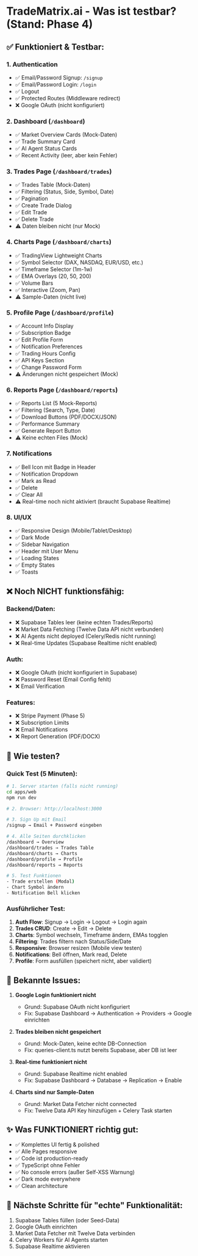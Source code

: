 # TradeMatrix.ai - Was ist testbar? (Stand: Phase 4)

## ✅ Funktioniert & Testbar:

### 1. **Authentication**
- ✅ Email/Password Signup: `/signup`
- ✅ Email/Password Login: `/login`
- ✅ Logout
- ✅ Protected Routes (Middleware redirect)
- ❌ Google OAuth (nicht konfiguriert)

### 2. **Dashboard** (`/dashboard`)
- ✅ Market Overview Cards (Mock-Daten)
- ✅ Trade Summary Card
- ✅ AI Agent Status Cards
- ✅ Recent Activity (leer, aber kein Fehler)

### 3. **Trades Page** (`/dashboard/trades`)
- ✅ Trades Table (Mock-Daten)
- ✅ Filtering (Status, Side, Symbol, Date)
- ✅ Pagination
- ✅ Create Trade Dialog
- ✅ Edit Trade
- ✅ Delete Trade
- ⚠️ Daten bleiben nicht (nur Mock)

### 4. **Charts Page** (`/dashboard/charts`)
- ✅ TradingView Lightweight Charts
- ✅ Symbol Selector (DAX, NASDAQ, EUR/USD, etc.)
- ✅ Timeframe Selector (1m-1w)
- ✅ EMA Overlays (20, 50, 200)
- ✅ Volume Bars
- ✅ Interactive (Zoom, Pan)
- ⚠️ Sample-Daten (nicht live)

### 5. **Profile Page** (`/dashboard/profile`)
- ✅ Account Info Display
- ✅ Subscription Badge
- ✅ Edit Profile Form
- ✅ Notification Preferences
- ✅ Trading Hours Config
- ✅ API Keys Section
- ✅ Change Password Form
- ⚠️ Änderungen nicht gespeichert (Mock)

### 6. **Reports Page** (`/dashboard/reports`)
- ✅ Reports List (5 Mock-Reports)
- ✅ Filtering (Search, Type, Date)
- ✅ Download Buttons (PDF/DOCX/JSON)
- ✅ Performance Summary
- ✅ Generate Report Button
- ⚠️ Keine echten Files (Mock)

### 7. **Notifications**
- ✅ Bell Icon mit Badge in Header
- ✅ Notification Dropdown
- ✅ Mark as Read
- ✅ Delete
- ✅ Clear All
- ⚠️ Real-time noch nicht aktiviert (braucht Supabase Realtime)

### 8. **UI/UX**
- ✅ Responsive Design (Mobile/Tablet/Desktop)
- ✅ Dark Mode
- ✅ Sidebar Navigation
- ✅ Header mit User Menu
- ✅ Loading States
- ✅ Empty States
- ✅ Toasts

## ❌ Noch NICHT funktionsfähig:

### Backend/Daten:
- ❌ Supabase Tables leer (keine echten Trades/Reports)
- ❌ Market Data Fetching (Twelve Data API nicht verbunden)
- ❌ AI Agents nicht deployed (Celery/Redis nicht running)
- ❌ Real-time Updates (Supabase Realtime nicht enabled)

### Auth:
- ❌ Google OAuth (nicht konfiguriert in Supabase)
- ❌ Password Reset (Email Config fehlt)
- ❌ Email Verification

### Features:
- ❌ Stripe Payment (Phase 5)
- ❌ Subscription Limits
- ❌ Email Notifications
- ❌ Report Generation (PDF/DOCX)

## 🧪 Wie testen?

### Quick Test (5 Minuten):
```bash
# 1. Server starten (falls nicht running)
cd apps/web
npm run dev

# 2. Browser: http://localhost:3000

# 3. Sign Up mit Email
/signup → Email + Password eingeben

# 4. Alle Seiten durchklicken
/dashboard → Overview
/dashboard/trades → Trades Table
/dashboard/charts → Charts
/dashboard/profile → Profile
/dashboard/reports → Reports

# 5. Test Funktionen
- Trade erstellen (Modal)
- Chart Symbol ändern
- Notification Bell klicken
```

### Ausführlicher Test:
1. **Auth Flow**: Signup → Login → Logout → Login again
2. **Trades CRUD**: Create → Edit → Delete
3. **Charts**: Symbol wechseln, Timeframe ändern, EMAs togglen
4. **Filtering**: Trades filtern nach Status/Side/Date
5. **Responsive**: Browser resizen (Mobile view testen)
6. **Notifications**: Bell öffnen, Mark read, Delete
7. **Profile**: Form ausfüllen (speichert nicht, aber validiert)

## 🔧 Bekannte Issues:

1. **Google Login funktioniert nicht**
   - Grund: Supabase OAuth nicht konfiguriert
   - Fix: Supabase Dashboard → Authentication → Providers → Google einrichten

2. **Trades bleiben nicht gespeichert**
   - Grund: Mock-Daten, keine echte DB-Connection
   - Fix: queries-client.ts nutzt bereits Supabase, aber DB ist leer

3. **Real-time funktioniert nicht**
   - Grund: Supabase Realtime nicht enabled
   - Fix: Supabase Dashboard → Database → Replication → Enable

4. **Charts sind nur Sample-Daten**
   - Grund: Market Data Fetcher nicht connected
   - Fix: Twelve Data API Key hinzufügen + Celery Task starten

## ✨ Was FUNKTIONIERT richtig gut:

- ✅ Komplettes UI fertig & polished
- ✅ Alle Pages responsive
- ✅ Code ist production-ready
- ✅ TypeScript ohne Fehler
- ✅ No console errors (außer Self-XSS Warnung)
- ✅ Dark mode everywhere
- ✅ Clean architecture

## 📌 Nächste Schritte für "echte" Funktionalität:

1. Supabase Tables füllen (oder Seed-Data)
2. Google OAuth einrichten
3. Market Data Fetcher mit Twelve Data verbinden
4. Celery Workers für AI Agents starten
5. Supabase Realtime aktivieren
